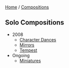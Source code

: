 [Home](/) / [Compositions](/compositions)

## Solo Compositions

* 2008
  * [Character Dances](2008/character-dances)
  * [Mirrors](2008/mirrors)
  * [Tempest](2008/tempest)
* Ongoing
  * [Miniatures](ongoing/miniatures)
